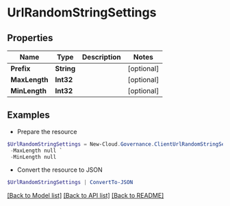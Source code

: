 # UrlRandomStringSettings
## Properties

Name | Type | Description | Notes
------------ | ------------- | ------------- | -------------
**Prefix** | **String** |  | [optional] 
**MaxLength** | **Int32** |  | [optional] 
**MinLength** | **Int32** |  | [optional] 

## Examples

- Prepare the resource
```powershell
$UrlRandomStringSettings = New-Cloud.Governance.ClientUrlRandomStringSettings  -Prefix null `
 -MaxLength null `
 -MinLength null
```

- Convert the resource to JSON
```powershell
$UrlRandomStringSettings | ConvertTo-JSON
```

[[Back to Model list]](../README.md#documentation-for-models) [[Back to API list]](../README.md#documentation-for-api-endpoints) [[Back to README]](../README.md)

